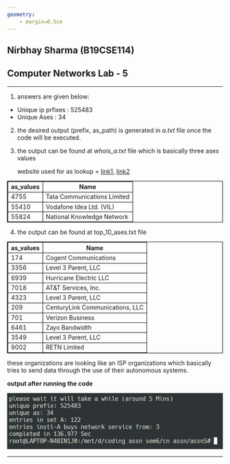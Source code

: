 ```yaml
---
geometry: 
    - margin=0.5cm
---
```

## Nirbhay Sharma (B19CSE114)
## Computer Networks Lab - 5

---


1. answers are given below:

- Unique ip prfixes : $525483$
- Unique Ases : $34$

2. the desired output (prefix, as_path) is generated in *a.txt* file once the code will be executed.

3. the output can be found at *whois_a.txt* file which is basically three ases values 

    website used for as lookup = [link1](https://mxtoolbox.com/asn.aspx),
      [link2](https://dnschecker.org/asn-whois-lookup.php?query=4323)

|as_values|Name|
|---|---|
|4755|Tata Communications Limited|
|55410|Vodafone Idea Ltd. (VIL)|
|55824|National Knowledge Network|

4. the output can be found at top_10_ases.txt file

|as_values|Name|
|---|---|
|174|Cogent Communications|
|3356|Level 3 Parent, LLC|
|6939|Hurricane Electric LLC|
|7018|AT&T Services, Inc.|
|4323|Level 3 Parent, LLC|
|209|CenturyLink Communications, LLC|
|701|Verizon Business|
|6461|Zayo Bandwidth|
|3549|Level 3 Parent, LLC|
|9002|RETN Limited|

these organizations are looking like an ISP organizations which basically tries to send data through the use of their autonomous systems.

**output after running the code**

![img](out.PNG)

---

<style> 

table, th, td {
  border: 0.1px solid black;
  border-collapse: collapse;
}


</style>

<script type="text/javascript" src="http://cdn.mathjax.org/mathjax/latest/MathJax.js?config=TeX-AMS-MML_HTMLorMML"></script>
<script type="text/x-mathjax-config">
    MathJax.Hub.Config({ tex2jax: {inlineMath: [['$', '$']]}, messageStyle: "none" });
</script>
